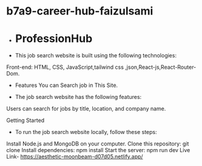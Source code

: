 ﻿# b7a9-career-hub-faizulsami
* <h1>ProfessionHub</h1>
* This job search website is built using the following technologies:

 Front-end: HTML, CSS, JavaScript,tailwind css ,json,React-js,React-Router-Dom.

* Features
 You can Search job in This Site.

* The job search website has the following features:

 Users can search for jobs by title, location, and company name.

 Getting Started

* To run the job search website locally, follow these steps:

Install Node.js and MongoDB on your computer.
Clone this repository: git clone <repository-url>
Install dependencies: npm install
Start the server: npm run dev
Live Link- https://aesthetic-moonbeam-d07d05.netlify.app/
